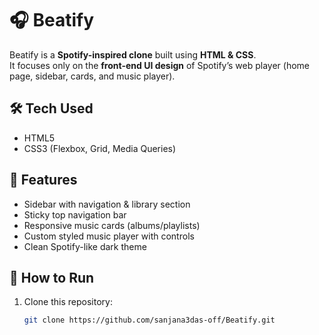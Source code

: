 # 🎧 Beatify

Beatify is a **Spotify-inspired clone** built using **HTML & CSS**.  
It focuses only on the **front-end UI design** of Spotify’s web player (home page, sidebar, cards, and music player).  

## 🛠️ Tech Used
- HTML5  
- CSS3 (Flexbox, Grid, Media Queries)

## 🎯 Features
- Sidebar with navigation & library section  
- Sticky top navigation bar  
- Responsive music cards (albums/playlists)  
- Custom styled music player with controls  
- Clean Spotify-like dark theme  

## 🚀 How to Run
1. Clone this repository:  
   ```bash
   git clone https://github.com/sanjana3das-off/Beatify.git

